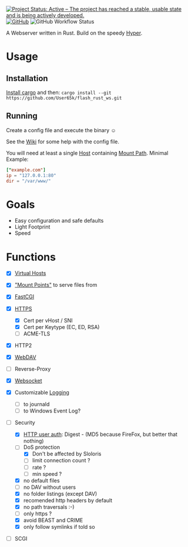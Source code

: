 [![Project Status: Active – The project has reached a stable, usable state and is being actively developed.](https://www.repostatus.org/badges/latest/active.svg)](https://www.repostatus.org/#active)
[![GitHub](https://img.shields.io/github/license/User65k/flash_rust_ws)](./LICENSE)
![GitHub Workflow Status](https://img.shields.io/github/workflow/status/User65k/flash_rust_ws/Rust)

A Webserver written in Rust.
Build on the speedy [Hyper](https://hyper.rs/).

# Usage

## Installation

[Install cargo](https://www.rust-lang.org/tools/install) and then:
`cargo install --git https://github.com/User65k/flash_rust_ws.git`

## Running

Create a config file and execute the binary :relaxed:

See the [Wiki](https://github.com/User65k/flash_rust_ws/wiki) for some help with the config file.

You will need at least a single [Host](https://github.com/User65k/flash_rust_ws/wiki/virtual-host) containing [Mount Path](https://github.com/User65k/flash_rust_ws/wiki/mount-path).
Minimal Example:

```toml
["example.com"]
ip = "127.0.0.1:80"
dir = "/var/www/"
```

# Goals
- Easy configuration and safe defaults
- Light Footprint
- Speed

# Functions
- [x] [Virtual Hosts](https://github.com/User65k/flash_rust_ws/wiki/virtual-host)
- [x] ["Mount Points"](https://github.com/User65k/flash_rust_ws/wiki/mount-path) to serve files from
- [x] [FastCGI](https://github.com/User65k/flash_rust_ws/wiki/FCGI)
- [x] [HTTPS](https://github.com/User65k/flash_rust_ws/wiki/TLS)
  - [x] Cert per vHost / SNI
  - [x] Cert per Keytype (EC, ED, RSA)
  - [ ] ACME-TLS
- [x] HTTP2
- [x] [WebDAV](https://github.com/User65k/flash_rust_ws/wiki/webdav)
- [ ] Reverse-Proxy
- [x] [Websocket](https://github.com/User65k/flash_rust_ws/wiki/websocket)
- [x] Customizable [Logging](https://github.com/User65k/flash_rust_ws/wiki/logging)
  - [ ] to journald
  - [ ] to Windows Event Log?
- [ ] Security
  - [x] [HTTP user auth](https://github.com/User65k/flash_rust_ws/wiki/authentication): Digest - (MD5 because FireFox, but better that nothing)
  - [ ] DoS protection
    - [x] Don't be affected by Sloloris
    - [ ] limit connection count ?
    - [ ] rate ?
    - [ ] min speed ?
  - [x] no default files
  - [ ] no DAV without users
  - [x] no folder listings (except DAV)
  - [x] recomended http headers by default
  - [x] no path traversals :-)
  - [ ] only https ?
  - [x] avoid BEAST and CRIME
  - [x] only follow symlinks if told so
- [ ] SCGI

